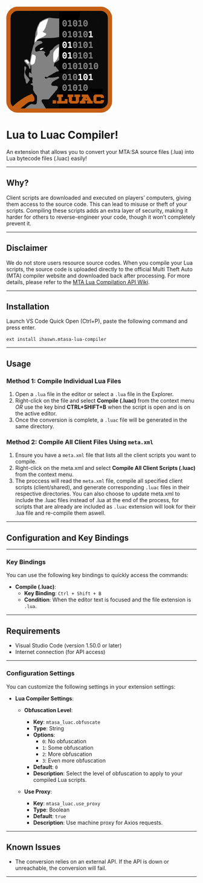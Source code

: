 ![Icon](images/icon.png)

# Lua to Luac Compiler!

An extension that allows you to convert your MTA:SA source files (.lua) into Lua bytecode files (.luac) easily!

---

## Why?

Client scripts are downloaded and executed on players’ computers, giving them access to the source code. This can lead to misuse or theft of your scripts. Compiling these scripts adds an extra layer of security, making it harder for others to reverse-engineer your code, though it won’t completely prevent it.

---

## Disclaimer

We do not store users resource source codes. When you compile your Lua scripts, the source code is uploaded directly to the official Multi Theft Auto (MTA) compiler website and downloaded back after processing. For more details, please refer to the [MTA Lua Compilation API Wiki](https://wiki.multitheftauto.com/wiki/Lua_compilation_API).

---

## Installation

Launch VS Code Quick Open (Ctrl+P), paste the following command and press enter.
```
ext install ihaswn.mtasa-lua-compiler
```

---

## Usage

### Method 1: Compile Individual Lua Files
1. Open a `.lua` file in the editor or select a `.lua` file in the Explorer.
2. Right-click on the file and select **Compile (.luac)** from the context menu *OR* use the key bind **CTRL+SHIFT+B** when the script is open and is on the active editor.
3. Once the conversion is complete, a `.luac` file will be generated in the same directory.

### Method 2: Compile All Client Files Using `meta.xml`
1. Ensure you have a `meta.xml` file that lists all the client scripts you want to compile.
2. Right-click on the meta.xml and select **Compile All Client Scripts (.luac)** from the context menu.
3. The proccess will read the `meta.xml` file, compile all specified client scripts (client/shared), and generate corresponding `.luac` files in their respective directories. You can also choose to update meta.xml to include the .luac files instead of .lua at the end of the process, for scripts that are already are included as `.luac` extension will look for their .lua file and re-compile them aswell.

---

## Configuration and Key Bindings

---

### Key Bindings

You can use the following key bindings to quickly access the commands:

- **Compile (.luac)**: 
  - **Key Binding**: `Ctrl + Shift + B`
  - **Condition**: When the editor text is focused and the file extension is `.lua`.

---

## Requirements

- Visual Studio Code (version 1.50.0 or later)
- Internet connection (for API access)

---

### Configuration Settings

You can customize the following settings in your extension settings:

- **Lua Compiler Settings**:
  - **Obfuscation Level**:
    - **Key**: `mtasa_luac.obfuscate`
    - **Type**: String
    - **Options**: 
      - `0`: No obfuscation
      - `1`: Some obfuscation
      - `2`: More obfuscation
      - `3`: Even more obfuscation
    - **Default**: `0`
    - **Description**: Select the level of obfuscation to apply to your compiled Lua scripts.

  - **Use Proxy**:
    - **Key**: `mtasa_luac.use_proxy`
    - **Type**: Boolean
    - **Default**: `true`
    - **Description**: Use machine proxy for Axios requests.

---

## Known Issues

- The conversion relies on an external API. If the API is down or unreachable, the conversion will fail.

---
